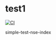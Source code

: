 # test1

[![CI](https://github.com//test1/workflows/CI/badge.svg)](https://github.com//test1/actions)

simple-test-nse-index
